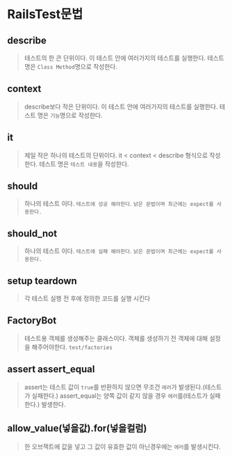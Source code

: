 # RailsTest문법

## describe

> 테스트의 한 큰 단위이다. 이 테스트 안에 여러가지의 테스트를 실행한다. 테스트 명은 `Class Method`명으로 작성한다.

## context

> describe보다 작은 단위이다. 이 테스트 안에 여러가지의 테스트를 실행한다. 테스트 명은 `기능`명으로 작성한다.

## it

> 제일 작은 하나의 테스트의 단위이다. it < context < describe 형식으로 작성한다. 테스트 명은 `테스트 내용`을 작성한다.

## should

> 하나의 테스트 이다. `테스트에 성공 해야한다`. `낡은 문법이며 최근에는 expect를 사용한다.`

## should_not

> 하나의 테스트 이다. `테스트에 실패 해야한다`. `낡은 문법이며 최근에는 expect를 사용한다.`

## setup teardown

> 각 테스트 실행 전 후에 정의한 코드를 실행 시킨다

## FactoryBot

> 테스트용 객체를 생성해주는 클래스이다.
> 객체를 생성하기 전 객체에 대해 설정을 해주어야한다. `test/factories`

## assert assert_equal

> assert는 테스트 값이 `true`를 반환하지 않으면 무조건 `에러`가 발생된다.(테스트가 실패한다.)
> assert_equal는 양쪽 값이 같지 않을 경우 `에러`를(테스트가 실패한다.) 발생한다.

## allow_value(넣을값).for(넣을컬럼)

> 한 오브젝트에 값을 넣고 그 값이 유효한 값이 아닌경우에는 `에러`를 발생시킨다.
